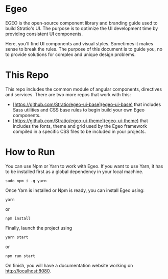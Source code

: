 # Egeo

EGEO is the open-source component library and branding guide used to build Stratio's UI. The purpose is to optimize the UI development time by providing consistent UI components.

Here, you'll find UI components and visual styles. Sometimes it makes sense to break the rules. The purpose of this document is to guide you, no to provide solutions for complex and unique design problems.

# This Repo

This repo includes the common module of angular components, directives and services. There are two more repos that work with this:

* [https://github.com/Stratio/egeo-ui-base](egeo-ui-base) that includes Sass utilities and CSS base rules to begin build your own Egeo components.
* [https://github.com/Stratio/egeo-ui-theme](egeo-ui-theme) that includes the fonts, theme and grid used by the Egeo framework compiled in a specific CSS files to be included in your projects.

# How to Run

You can use Npm or Yarn to work with Egeo. If you want to use Yarn, it has to be installed first as a global dependency in your local machine.

```
sudo npm i -g yarn
```

Once Yarn is installed or Npm is ready, you can install Egeo using:

```
yarn
```

or

```
npm install
```

Finally, launch the project using

```
yarn start
```

or

```
npm run start
```

On finish, you will have a documentation website working on [http://localhost:8080](http://localhost:8080).
